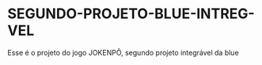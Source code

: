 # SEGUNDO-PROJETO-BLUE-INTREG-VEL
Esse é o projeto do jogo JOKENPÔ, segundo projeto integrável da blue
